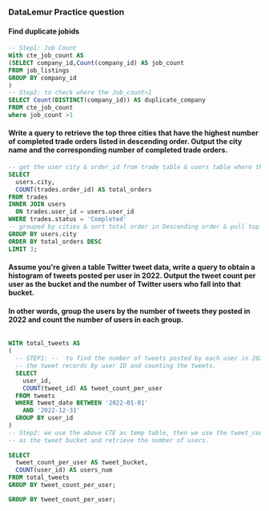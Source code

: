 ### DataLemur Practice question

#### Find duplicate jobids

```sql
-- Step1: Job Count
With cte_job_count AS
(SELECT company_id,Count(company_id) AS job_count
FROM job_listings
GROUP BY company_id
)
-- Step2: to check where the Job_count>1
SELECT Count(DISTINCT(company_id)) AS duplicate_company
FROM cte_job_count
where job_count >1
```

#### Write a query to retrieve the top three cities that have the highest number of completed trade orders listed in descending order. Output the city name and the corresponding number of completed trade orders.

```sql
-- get the user city & order_id from trade table & users table where the trade status is "Completed"
SELECT 
  users.city, 
  COUNT(trades.order_id) AS total_orders 
FROM trades 
INNER JOIN users 
  ON trades.user_id = users.user_id 
WHERE trades.status = 'Completed' 
-- grouped by cities & sort total order in Descending order & pull top 3 orders
GROUP BY users.city 
ORDER BY total_orders DESC
LIMIT 3;
```

#### Assume you're given a table Twitter tweet data, write a query to obtain a histogram of tweets posted per user in 2022. Output the tweet count per user as the bucket and the number of Twitter users who fall into that bucket.

#### In other words, group the users by the number of tweets they posted in 2022 and count the number of users in each group.
```sql

WITH total_tweets AS 
(
  -- STEP1: --  to find the number of tweets posted by each user in 2022 by grouping 
  -- the tweet records by user ID and counting the tweets.
  SELECT 
    user_id, 
    COUNT(tweet_id) AS tweet_count_per_user
  FROM tweets 
  WHERE tweet_date BETWEEN '2022-01-01' 
    AND '2022-12-31' 
  GROUP BY user_id
) 
-- Step2: we use the above CTE as temp table, then we use the tweet_count_per_user field 
-- as the tweet bucket and retrieve the number of users.
  
SELECT 
  tweet_count_per_user AS tweet_bucket, 
  COUNT(user_id) AS users_num 
FROM total_tweets 
GROUP BY tweet_count_per_user;

GROUP BY tweet_count_per_user;
```
